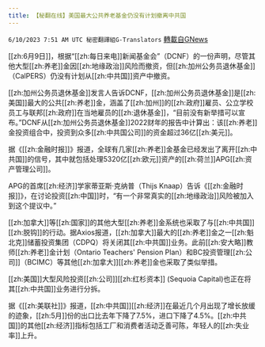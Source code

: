 ```yaml
---
title: 【秘翻在线】美国最大公共养老基金仍没有计划撤离中共国
---
```

`6/10/2023 7:51 AM UTC 秘密翻譯組G-Translators` [轉載自GNews](https://gnews.org/articles/1373659)

[[zh:6月9日]]，根据“[[zh:每日来电]]新闻基金会”（DCNF）的一份声明，尽管其他大型[[zh:养老]]金因[[zh:地缘政治]]风险而撤资，但[[zh:加州公务员退休基金]]（CalPERS）仍没有计划从[[zh:中共国]]资产中撤资。

[[zh:加州公务员退休基金]]发言人告诉DCNF，[[zh:加州公务员退休基金]]是[[zh:美国]]最大的公共[[zh:养老]]金，涵盖了[[zh:加州]]的[[zh:政府]]雇员、公立学校员工与联邦[[zh:政府]]在当地雇员的[[zh:退休基金]]，“目前没有新举措可以宣布。”DCNF从[[zh:加州公务员退休基金]]2022财年的报告中计算出：该[[zh:养老]]金投资组合中，投资到众多[[zh:中共国公司]]的资金超过36亿[[zh:美元]]。

据《[[zh:金融时报]]》报道，全球有几家[[zh:养老]]金基金已经发出了离开[[zh:中共国]]的信号，其中就包括处理5320亿[[zh:欧元]]资产的[[zh:荷兰]]APG[[zh:资产管理公司]]。

APG的首席[[zh:经济]]学家蒂亚斯‧克纳普（Thijs Knaap）告诉《[[zh:金融时报]]》，在讨论投资[[zh:中国]]时，“有一个非常真实的[[zh:地缘政治]]风险被加入到这个提议中。”

[[zh:加拿大]]等[[zh:国家]]的其他大型[[zh:养老]]金系统也采取了与[[zh:中共国]][[zh:脱钩]]的行动。据Axios报道，[[zh:加拿大]]最大的[[zh:养老]]金之一[[zh:魁北克]]储蓄投资集团（CDPQ）将关闭其[[zh:中共国]]业务。此前[[zh:安大略]]教师[[zh:养老]]金计划（Ontario Teachers' Pension Plan）和BC投资管理[[zh:公司]]（BCIMC）等其他[[zh:加拿大]][[zh:养老]]金也采取了类似举措。

[[zh:美国]]大型风险投资[[zh:公司]][[zh:红杉资本]] (Sequoia Capital)也正在将其[[zh:中共国]]业务进行分拆。

据《[[zh:美联社]]》报道，[[zh:中共国]][[zh:经济]]在最近几个月出现了增长放缓的迹象，[[zh:5月]]份的出口比去年下降了7.5%，进口下降了4.5%。[[zh:中共国]]的其他[[zh:经济]]指标包括工厂和消费者活动乏善可陈，年轻人的[[zh:失业率]]上升。
